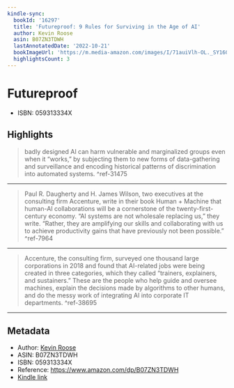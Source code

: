 ```yaml
---
kindle-sync:
  bookId: '16297'
  title: 'Futureproof: 9 Rules for Surviving in the Age of AI'
  author: Kevin Roose
  asin: B07ZN3TDWH
  lastAnnotatedDate: '2022-10-21'
  bookImageUrl: 'https://m.media-amazon.com/images/I/71auiVlh-OL._SY160.jpg'
  highlightsCount: 3
---
```

# Futureproof

* ISBN: 059313334X

## Highlights
> badly designed AI can harm vulnerable and marginalized groups even when it “works,” by subjecting them to new forms of data-gathering and surveillance and encoding historical patterns of discrimination into automated systems. ^ref-31475

---
> Paul R. Daugherty and H. James Wilson, two executives at the consulting firm Accenture, write in their book Human + Machine that human-AI collaborations will be a cornerstone of the twenty-first-century economy. “AI systems are not wholesale replacing us,” they write. “Rather, they are amplifying our skills and collaborating with us to achieve productivity gains that have previously not been possible.” ^ref-7964

---
> Accenture, the consulting firm, surveyed one thousand large corporations in 2018 and found that AI-related jobs were being created in three categories, which they called “trainers, explainers, and sustainers.” These are the people who help guide and oversee machines, explain the decisions made by algorithms to other humans, and do the messy work of integrating AI into corporate IT departments. ^ref-38695

---

## Metadata
* Author: [Kevin Roose](https://www.amazon.comundefined)
* ASIN: B07ZN3TDWH
* ISBN: 059313334X
* Reference: https://www.amazon.com/dp/B07ZN3TDWH
* [Kindle link](kindle://book?action=open&asin=B07ZN3TDWH)
